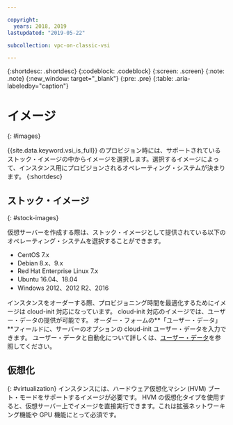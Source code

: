 ```yaml
---

copyright:
  years: 2018, 2019
lastupdated: "2019-05-22"

subcollection: vpc-on-classic-vsi

---
```


{:shortdesc: .shortdesc}
{:codeblock: .codeblock}
{:screen: .screen}
{:note: .note}
{:new_window: target="_blank"}
{:pre: .pre}
{:table: .aria-labeledby="caption"}


# イメージ
{: #images}

{{site.data.keyword.vsi_is_full}} のプロビジョン時には、サポートされているストック・イメージの中からイメージを選択します。選択するイメージによって、インスタンス用にプロビジョンされるオペレーティング・システムが決まります。 
{:shortdesc}

## ストック・イメージ
{: #stock-images}

仮想サーバーを作成する際は、ストック・イメージとして提供されている以下のオペレーティング・システムを選択することができます。
* CentOS 7.x
* Debian 8.x、9.x
* Red Hat Enterprise Linux 7.x
* Ubuntu 16.04、18.04
* Windows 2012、2012 R2、2016

インスタンスをオーダーする際、プロビジョニング時間を最適化するためにイメージは cloud-init 対応になっています。 cloud-init 対応のイメージでは、ユーザー・データの提供が可能です。 オーダー・フォームの**「ユーザー・データ」**フィールドに、サーバーのオプションの cloud-init ユーザー・データを入力できます。 ユーザー・データと自動化について詳しくは、[ユーザー・データ](/docs/vpc-on-classic-vsi?topic=vpc-on-classic-vsi-user-data#user-data)を参照してください。

## 仮想化
{: #virtualization}
インスタンスには、ハードウェア仮想化マシン (HVM) ブート・モードをサポートするイメージが必要です。 HVM の仮想化タイプを使用すると、仮想サーバー上でイメージを直接実行できます。これは拡張ネットワーキング機能や GPU 機能にとって必須です。
